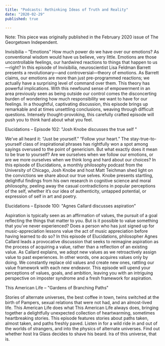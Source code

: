 ```yaml
---
title: "Podcasts: Rethinking Ideas of Truth and Reality"
date: "2020-02-29"
published: true

---
```


Note: This piece was originally published in the February 2020 issue of The Georgetown Independent.

Invisibilia – "Emotions"  How much power do we have over our emotions? As conventional wisdom would have us believe, very little. Emotions are those uncontrollable feelings, our hardwired reactions to things that happen to us—right? In this episode of Invisibilia, neuroscientist Lisa Feldman Barrett presents a revolutionary—and controversial—theory of emotions. As Barrett claims, our emotions are more than just pre-programmed reactions; we actually have a surprising level of command over them. This theory has powerful implications. With this newfound sense of empowerment in an area previously seen as being outside our control comes the disconcerting burden of wondering how much responsibility we want to have for our feelings. In a thoughtful, captivating discussion, this episode brings up remarkable and at times unsettling conclusions, weaving through difficult questions. Intensely thought-provoking, this carefully crafted episode will push you to think hard about what you feel. 

Elucidations – Episode 102: "Josh Knobe discusses the true self "

We’ve all heard it: “Just be yourself.” “Follow your heart.” The stay-true-to-yourself class of inspirational phrases has rightfully won a spot among sayings overused to the point of genericism. But what exactly does it mean to be true to yourself? Are we ourselves when we follow our emotions, or are we more ourselves when we think long and hard about our choices? In this episode of Elucidations, a monthly philosophy podcast from the University of Chicago, Josh Knobe and host Matt Teichman shed light on the convictions we share about our true selves. Knobe presents startling, delightful findings from his own research in cognitive science and moral philosophy, peeling away the casual contradictions in popular perceptions of the self, whether it’s our idea of authenticity, untapped potential, or expression of self in art and poetry. 

Elucidations – Episode 100: "Agnes Callard discusses aspiration"  

Aspiration is typically seen as an affirmation of values, the pursuit of a goal reflecting the things that matter to you. But is it possible to value something that you’ve never experienced? Does a person who has just signed up for music-appreciation lessons value the act of music appreciation before having learned to do so? In this episode of Elucidations, philosopher Agnes Callard leads a provocative discussion that seeks to reimagine aspiration as the process of acquiring a value, rather than a reflection of an existing value. As Callard explains, we adopt new values as we retroactively assign value to past experiences. In other words, one acquires values only by doing. We constantly replace old values and create new ones, rattling our value framework with each new endeavor. This episode will upend your perceptions of values, goals, and ambition, leaving you with an intriguing perspective on imposter syndrome and a fresh framework for aspiration.

This American Life – "Gardens of Branching Paths"

Stories of alternate universes, the best coffee in town, twins switched at the birth of Pampers, sexual relations that were not had, and an almost-lived life. This American Life does what This American Life always does, bringing together a delightfully unexpected collection of heartwarming, sometimes heartbreaking stories. This episode features stories about paths taken, almost taken, and paths freshly paved. Listen in for a wild ride in and out of the worlds of strangers, and into the physics of alternate universes. Find out whether host Ira Glass decides to shave his beard. Ira of this universe, that is.